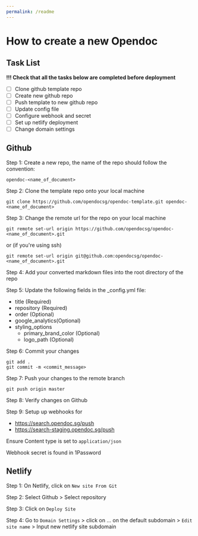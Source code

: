 ```yaml
---
permalink: /readme
---
```


# How to create a new Opendoc 

## Task List

**!!! Check that all the tasks below are completed before deployment**
- [ ] Clone github template repo
- [ ] Create new github repo
- [ ] Push template to new github repo
- [ ] Update config file
- [ ] Configure webhook and secret
- [ ] Set up netlify deployment
- [ ] Change domain settings

## Github

Step 1:
Create a new repo, the name of the repo should follow the convention:

`opendoc-<name_of_document>`

Step 2:
Clone the template repo onto your local machine

```
git clone https://github.com/opendocsg/opendoc-template.git opendoc-<name_of_document>
```

Step 3: 
Change the remote url for the repo on your local machine

```
git remote set-url origin https://github.com/opendocsg/opendoc-<name_of_document>.git
```
or (if you're using ssh)
```
git remote set-url origin git@github.com:opendocsg/opendoc-<name_of_document>.git
```

Step 4: 
Add your converted markdown files into the root directory of the repo

Step 5: 
Update the following fields in the _config.yml file:
- title (Required)
- repository (Required)
- order (Optional)
- google_analytics(Optional)
- styling_options
	- primary_brand_color (Optional)
	- logo_path (Optional)

Step 6: 
Commit your changes 

```
git add .
git commit -m <commit_message>
```

Step 7:
Push your changes to the remote branch

```
git push origin master
```

Step 8:
Verify changes on Github

Step 9:
Setup up webhooks for 
- https://search.opendoc.sg/push
- https://search-staging.opendoc.sg/push

Ensure Content type is set to `application/json`

Webhook secret is found in 1Password

## Netlify

Step 1: 
On Netlify, click on `New site From Git`

Step 2:
Select Github > Select repository

Step 3:
Click on `Deploy Site`

Step 4:
Go to `Domain Settings` > click on ... on the default subdomain  > `Edit site name` > Input new netlify site subdomain

